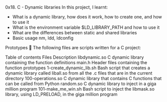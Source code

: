 0x18. C - Dynamic libraries
In this project, I learnt:
* What is a dynamic library, how does it work, how to create one, and how to use it
* What is the environment variable $LD_LIBRARY_PATH and how to use it
* What are the differences between static and shared libraries
* Basic usage nm, ldd, ldconfig

Prototypes 💾
The following files are scripts written for a C project:

Table of contents
Files	Description
libdynamic.so	C dynamic library containing the function definitions
main.h	Header files containing the function prototypes
1-create_dynamic_lib.sh	Bash script that creates a dynamic library called liball.so from all the .c files that are in the current directory
100-operations.so	C dynamic library that contains C functions that can be called from Python
random.so	C dynamic library to inject in a giga million program
101-make_me_win.sh	Bash script to inject the libmask.so library, using LD_PRELOAD, in the giga million program
